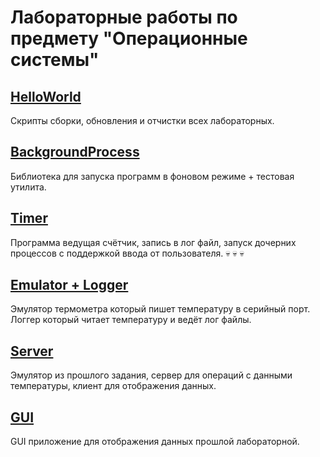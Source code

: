 # Лабораторные работы по предмету "Операционные системы"

## [HelloWorld](./Lab1)
Скрипты сборки, обновления и отчистки всех лабораторных.

## [BackgroundProcess](./Lab2)
Библиотека для запуска программ в фоновом режиме + тестовая утилита.

## [Timer](./Lab3)
Программа ведущая счётчик, запись в лог файл, запуск дочерних процессов с поддержкой ввода от пользователя. 💀 💀 💀

## [Emulator + Logger](./Lab4)
Эмулятор термометра который пишет температуру в серийный порт. Логгер который читает температуру и ведёт лог файлы.

## [Server](./Lab5)
Эмулятор из прошлого задания, сервер для операций с данными температуры, клиент для отображения данных.

## [GUI](./Lab6)
GUI приложение для отображения данных прошлой лабораторной.